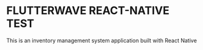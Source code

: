 # FLUTTERWAVE REACT-NATIVE TEST
This is an inventory management system application built with React Native
